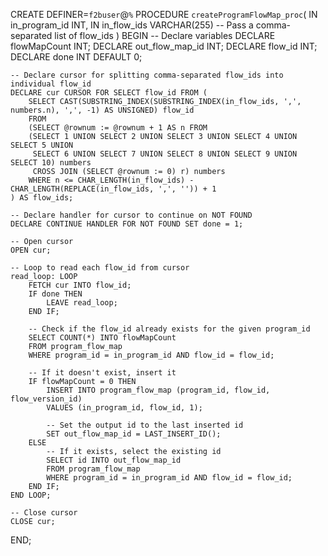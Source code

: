 CREATE DEFINER=`f2buser`@`%` PROCEDURE `createProgramFlowMap_proc`(
    IN in_program_id INT, 
    IN in_flow_ids VARCHAR(255) -- Pass a comma-separated list of flow_ids
)
BEGIN
    -- Declare variables
    DECLARE flowMapCount INT;
    DECLARE out_flow_map_id INT;
    DECLARE flow_id INT;
    DECLARE done INT DEFAULT 0;

    -- Declare cursor for splitting comma-separated flow_ids into individual flow_id
    DECLARE cur CURSOR FOR SELECT flow_id FROM (
        SELECT CAST(SUBSTRING_INDEX(SUBSTRING_INDEX(in_flow_ids, ',', numbers.n), ',', -1) AS UNSIGNED) flow_id
        FROM
        (SELECT @rownum := @rownum + 1 AS n FROM
        (SELECT 1 UNION SELECT 2 UNION SELECT 3 UNION SELECT 4 UNION SELECT 5 UNION
         SELECT 6 UNION SELECT 7 UNION SELECT 8 UNION SELECT 9 UNION SELECT 10) numbers 
         CROSS JOIN (SELECT @rownum := 0) r) numbers
        WHERE n <= CHAR_LENGTH(in_flow_ids) - CHAR_LENGTH(REPLACE(in_flow_ids, ',', '')) + 1
    ) AS flow_ids;

    -- Declare handler for cursor to continue on NOT FOUND
    DECLARE CONTINUE HANDLER FOR NOT FOUND SET done = 1;

    -- Open cursor
    OPEN cur;
    
    -- Loop to read each flow_id from cursor
    read_loop: LOOP
        FETCH cur INTO flow_id;
        IF done THEN
            LEAVE read_loop;
        END IF;

        -- Check if the flow_id already exists for the given program_id
        SELECT COUNT(*) INTO flowMapCount 
        FROM program_flow_map 
        WHERE program_id = in_program_id AND flow_id = flow_id;

        -- If it doesn't exist, insert it
        IF flowMapCount = 0 THEN
            INSERT INTO program_flow_map (program_id, flow_id, flow_version_id)
            VALUES (in_program_id, flow_id, 1);

            -- Set the output id to the last inserted id
            SET out_flow_map_id = LAST_INSERT_ID();
        ELSE
            -- If it exists, select the existing id
            SELECT id INTO out_flow_map_id 
            FROM program_flow_map 
            WHERE program_id = in_program_id AND flow_id = flow_id;
        END IF;
    END LOOP;

    -- Close cursor
    CLOSE cur;
END;
